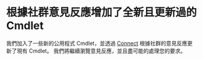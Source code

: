 # 根據社群意見反應增加了全新且更新過的 Cmdlet 
我們加入了一些新的公用程式 Cmdlet，並透過 [Connect](https://connect.microsoft.com/powershell) 根據社群的意見反應更新了現有 Cmdlet。 我們將繼續瀏覽意見反應，並且盡可能的處理您的要求。


<!--HONumber=Aug16_HO3-->


